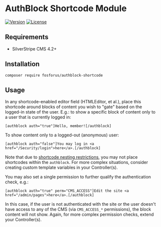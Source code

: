 # AuthBlock Shortcode Module

[![Version](http://img.shields.io/packagist/v/dnadesign/silverstripe-elemental.svg?style=flat)](https://packagist.org/packages/fosforus/authblock-shortcode)
[![License](http://img.shields.io/packagist/l/dnadesign/silverstripe-elemental.svg?style=flat)](LICENSE)

## Requirements

* SilverStripe CMS 4.2+

## Installation

```
composer require fosforus/authblock-shortcode
```

## Usage

In any shortcode-enabled editor field (HTMLEditor, et al.), place this shortcode around blocks of content you wish to "gate" based on the logged-in state of the user. E.g.: to show a specific block of content only to a user that is currently logged in:

```
[authblock auth="true"]Hello, member![/authblock]
```

To show content only to a logged-out (anonymous) user:

```
[authblock auth="false"]You may log in <a href="/Security/login">here</a>.[/authblock]
```

Note that due to [shortcode nesting restrictions](https://docs.silverstripe.org/en/4/developer_guides/extending/shortcodes/#limitations), you may not place shortcodes within the `authblock`. For more complex situations, consider creating custom template variables in your Controller(s).

You may also set a single permission to further qualify the authentication check, e.g.:

```
[authblock auth="true" perm="CMS_ACCESS"]Edit the site <a href="/admin/pages">here</a>.[/authblock]
```

In this case, if the user is not authenticated with the site or the user doesn't have access to any of the CMS (via `CMS_ACCESS_*` permissions), the block content will not show. Again, for more complex permission checks, extend your Controller(s).